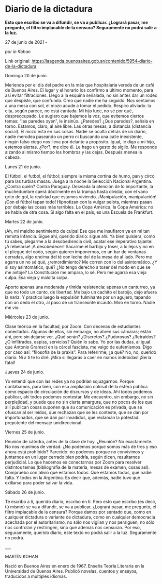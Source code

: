 # Diario de la dictadura

**Esto que escribo se va a difundir, se va a publicar. ¿Logrará pasar, me pregunto, el filtro implacable de la censura? Seguramente no podrá salir a la luz.**

27 de junio de 2021 - 

_por ín Kohan_

Link original: https://laagenda.buenosaires.gob.ar/contenido/5954-diario-de-la-dictadura



Domingo 20 de junio.




Merienda por el día del padre en la más que hospitalaria vereda de un café de Buenos Aires. El lugar y el horario los confirmo a último momento, para así evitar filtraciones. Llego a la esquina señalada, no sin antes dar un rodeo que despiste, que confunda. Creo que nadie me ha seguido. Nos sentamos a una mesa con sol, el mozo acude a tomar el pedido. Respiro aliviado: la cita, según parece, no está cantada. Mi hijo luce, no sé por qué, despreocupado. Le sugiero que bajemos la voz, que evitemos ciertos temas: “las paredes oyen”, le insinúo. ¿Paredes? ¿Qué paredes?, señala en torno. Estamos, claro, al aire libre. Las otras mesas, a distancia (distancia social). El mozo está en sus cosas. Nadie se oculta detrás de un diario, nadie merodea paseando un perro ni buscando una calle inexistente, ningún falso ciego nos lleva por delante a propósito. Igual, le digo a mi hijo, estemos alertas. ¿Por?, me dice él. Le hago un gesto de sigilo. Me responde alzando al mismo tiempo los hombros y las cejas. Después menea la cabeza.




Lunes 21 de junio.




El fútbol, el futbol, el fútbol; siempre la misma cortina de humo, pan y circo para las turbias masas. Juega a la noche la Selección Nacional Argentina. ¿Contra quién? Contra Paraguay. Desviada la atención de lo importante, la muchedumbre caerá dócilmente en la trampa hasta olvidar, con el vano grito de gol, la realidad que estamos viviendo. ¡Manipulación, manipulación! ¡Con el fútbol tapan todo! Hipnotizan con la vulgar pelota, mientras pasan por debajo las cosas más terribles. La Copa América, la Copa América: no se habla de otra cosa. Si algo falta en el país, es una Escuela de Frankfurt.




Martes 22 de junio.




¡Ah, mi maldito sentimiento de culpa! Ese que me insuflaron ya en mi tan remota infancia. Sigue ahí, querido diario: sigue ahí. Ya bien quisiera, como tú sabes, plegarme a la desobediencia civil, acatar ese imperativo tajante: ¡A rebelarse! ¡A desobedecer! Sacarme el barbijo y toser, a lo lejos y no en el pliegue del codo, según quieren imponernos, en un bar de ventanas cerradas, algo encima del té con leche del de la mesa de al lado. Pero me agarra un no sé qué, ¿remordimiento? Me corren con lo del asintomático. ¿Y si soy asintomático, qué? ¿No tengo derecho a toser del modo en que se me antoje? La Constitución me ampara, lo sé. Pero me agarra esa vieja culpa. Esa vieja y maldita culpa.




Aporto apenas una moderada y tímida resistencia: apenas un canturreo, ya que no todo un canto, de libertad. Me bajo un cachito el barbijo, dejo afuera la nariz. Y practico luego la expulsión fulminante por un agujero, tapando con un dedo el otro, al paso de un transeúnte incauto. Miro en torno. Nadie me vio.




Miércoles 23 de junio.




Clase teórica en la facultad, por Zoom. Con decenas de estudiantes conectados. Algunos de ellos, sin embargo, no abren sus cámaras; están ahí, pero sin dejarse ver. ¿Qué serán? ¿Discretos? ¿Pudorosos? ¿Retraídos? ¿O infiltrados, espías, servicios? Quién lo sabe. Yo por las dudas, al igual que Antonio Gramsci en la cárcel fascista, me valgo de eufemismos. Digo por caso así: “filosofía de la praxis”. Para referirme, ¿a qué? No, no, querido diario. Ni a ti te lo diré. ¡Mira si llegaras a caer en manos indebidas! ¡Sería fatal!




Jueves 24 de junio.




Yo entendí que con las redes ya no podrían sojuzgarnos. Porque contábamos, para bien, con esa ampliación colosal de la esfera pública como espacio de circulación de discursos y de ideas. Ahí todos podemos publicar, ahí todos podemos contestar. Me encuentro, sin embargo, no sin perplejidad, y puede que no sin cierta amargura, que no pocos de los que allí publican cosas suponen que su comunicación es privada, que se ofuscan al ser leídos, que rechazan que se les conteste, que se dan por importunados, que se dan por invadidos, que reclaman la potestad prepotente del mensaje unidireccional.




Viernes 25 de junio.




Reunión de cátedra, antes de la clase de hoy. ¿Reunión? No exactamente. No nos reunimos de verdad. ¿No podemos porque somos más de tres y eso ahora está prohibido? Parecido: no podemos porque no convivimos y juntarnos en un lugar cerrado bien podría, según dicen, resultarnos perjudicial. Lo que hacemos es conectarnos por Zoom para resolver distintos temas (bibliografía de la materia, mesas de examen, cosas así). Compruebo con alivio que estamos todos. Que estamos todos, que nadie falta. Y todos en la Argentina. Es decir que, además, nadie tuvo que exiliarse para poder salvar la vida.




Sábado 26 de junio.




Te escribo a ti, querido diario, escribo en ti. Pero esto que escribo (es decir, tú mismo) se va a difundir, se va a publicar. ¿Logrará pasar, me pregunto, el filtro implacable de la censura? Porque damos por sentado que, como en cualquier dictadura o variante de dictadura, como en cualquier democracia acechada por el autoritarismo, no sólo nos vigilan y nos persiguen, no sólo nos controlan y restringen, sino que además nos censuran. Por eso, seguramente, querido diario, este texto no podrá salir a la luz. Seguramente no podrá.




\_\_\_




MARTÍN KOHAN




Nació en Buenos Aires en enero de 1967. Enseña Teoría Literaria en la Universidad de Buenos Aires. Publicó novelas, cuentos y ensayos, traducidos a multiples idiomas.



